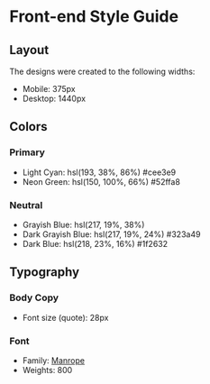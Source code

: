 # Front-end Style Guide

## Layout

The designs were created to the following widths:

- Mobile: 375px
- Desktop: 1440px

## Colors

### Primary

- Light Cyan: hsl(193, 38%, 86%) #cee3e9
- Neon Green: hsl(150, 100%, 66%) 	#52ffa8

### Neutral

- Grayish Blue: hsl(217, 19%, 38%)
- Dark Grayish Blue: hsl(217, 19%, 24%) 	#323a49
- Dark Blue: hsl(218, 23%, 16%)  #1f2632

## Typography

### Body Copy

- Font size (quote): 28px

### Font

- Family: [Manrope](https://fonts.google.com/specimen/Manrope)
- Weights: 800
